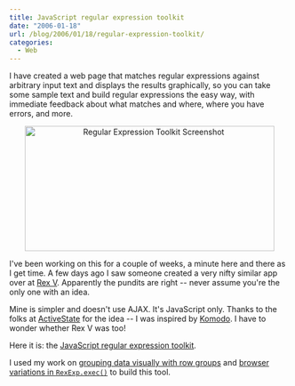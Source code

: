 ```yaml
---
title: JavaScript regular expression toolkit
date: "2006-01-18"
url: /blog/2006/01/18/regular-expression-toolkit/
categories:
  - Web
---
```

I have created a web page that matches regular expressions against arbitrary input text and displays the results graphically, so you can take some sample text and build regular expressions the easy way, with immediate feedback about what matches and where, where you have errors, and more.

<p style="text-align:center">
  <img src="/articles/images/rx-toolkit.png" alt="Regular Expression Toolkit Screenshot" width="449" height="225" />
</p>

I've been working on this for a couple of weeks, a minute here and there as I get time. A few days ago I saw someone created a very nifty similar app over at [Rex V][1]. Apparently the pundits are right -- never assume you're the only one with an idea.

Mine is simpler and doesn't use AJAX. It's JavaScript only. Thanks to the folks at [ActiveState][2] for the idea -- I was inspired by [Komodo][3]. I have to wonder whether Rex V was too!

Here it is: the [JavaScript regular expression toolkit][4].

I used my work on [grouping data visually with row groups][5] and [browser variations in `RexExp.exec()`][6] to build this tool.

 [1]: http://www.rexv.org/
 [2]: http://www.activestate.com/
 [3]: http://www.activestate.com/Products/Komodo/
 [4]: http://www.xaprb.com/demos/rx-toolkit/
 [5]: http://www.xaprb.com/blog/2006/01/10/grouping-data-visually-with-row-groups/
 [6]: http://www.xaprb.com/blog/2006/01/14/browser-variations-in-regexpexec/
